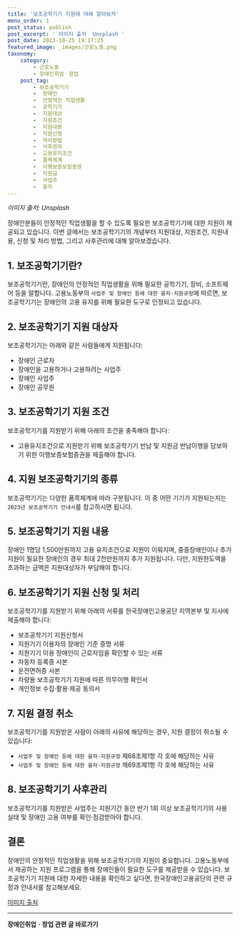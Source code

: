 ```yaml
---
title: '보조공학기기 지원에 대해 알아보자'
menu_order: 1
post_status: publish
post_excerpt: ' 이미지 출처  Unsplash '
post_date: 2023-10-25 19:17:25
featured_image: _images/근로노동.png
taxonomy:
    category:
        - 근로노동
        - 장애인취업ㆍ창업
    post_tag:
        - 보조공학기기
        -  장애인
        -  안정적인 직업생활
        -  공학기기
        -  지원대상
        -  지원조건
        -  지원내용
        -  지원신청
        -  처리방법
        -  사후관리
        -  고용유지조건
        -  품목체계
        -  이행보증보험증권
        -  지원금
        -  사업주
        -  융자
---
```



*이미지 출처: Unsplash*

장애인분들이 안정적인 직업생활을 할 수 있도록 필요한 보조공학기기에 대한 지원이 제공되고 있습니다. 이번 글에서는 보조공학기기의 개념부터 지원대상, 지원조건, 지원내용, 신청 및 처리 방법, 그리고 사후관리에 대해 알아보겠습니다.

## 1. 보조공학기기란?
보조공학기기란, 장애인의 안정적인 직업생활을 위해 필요한 공학기기, 장비, 소프트웨어 등을 말합니다. 고용노동부의 `사업주 및 장애인 등에 대한 융자·지원규정`에 따르면, 보조공학기기는 장애인의 고용 유지를 위해 필요한 도구로 인정되고 있습니다.

## 2. 보조공학기기 지원 대상자
보조공학기기는 아래와 같은 사람들에게 지원됩니다:
- 장애인 근로자
- 장애인을 고용하거나 고용하려는 사업주
- 장애인 사업주
- 장애인 공무원

## 3. 보조공학기기 지원 조건
보조공학기기를 지원받기 위해 아래의 조건을 충족해야 합니다:
- 고용유지조건으로 지원받기 위해 보조공학기기 반납 및 지원금 반납이행을 담보하기 위한 이행보증보험증권을 제출해야 합니다.

## 4. 지원 보조공학기기의 종류
보조공학기기는 다양한 품목체계에 따라 구분됩니다. 이 중 어떤 기기가 지원되는지는 `2023년 보조공학기기 안내서`를 참고하시면 됩니다.

## 5. 보조공학기기 지원 내용
장애인 1명당 1,500만원까지 고용 유지조건으로 지원이 이뤄지며, 중증장애인이나 추가 지원이 필요한 장애인의 경우 최대 2천만원까지 추가 지원됩니다. 다만, 지원한도액을 초과하는 금액은 지원대상자가 부담해야 합니다.

## 6. 보조공학기기 지원 신청 및 처리
보조공학기기를 지원받기 위해 아래의 서류를 한국장애인고용공단 지역본부 및 지사에 제출해야 합니다:
- 보조공학기기 지원신청서
- 지원기기 이용자의 장애인 기준 증명 서류
- 지원기기 이용 장애인이 근로자임을 확인할 수 있는 서류
- 자동차 등록증 사본
- 운전면허증 사본
- 차량용 보조공학기기 지원에 따른 의무이행 확인서
- 개인정보 수집·활용·제공 동의서

## 7. 지원 결정 취소
보조공학기기를 지원받은 사람이 아래의 사유에 해당하는 경우, 지원 결정이 취소될 수 있습니다:
- `사업주 및 장애인 등에 대한 융자·지원규정` 제68조제1항 각 호에 해당하는 사유
- `사업주 및 장애인 등에 대한 융자·지원규정` 제69조제1항 각 호에 해당하는 사유

## 8. 보조공학기기 사후관리
보조공학기기를 지원받은 사업주는 지원기간 동안 반기 1회 이상 보조공학기기의 사용실태 및 장애인 고용 여부를 확인·점검받아야 합니다.

## 결론
장애인의 안정적인 직업생활을 위해 보조공학기기의 지원이 중요합니다. 고용노동부에서 제공하는 지원 프로그램을 통해 장애인들이 필요한 도구를 제공받을 수 있습니다. 보조공학기기 지원에 대한 자세한 내용을 확인하고 싶다면, 한국장애인고용공단의 관련 규정과 안내서를 참고해보세요.

[이미지 출처](https://unsplash.com)
<!-- wp:separator -->
<hr class="wp-block-separator has-alpha-channel-opacity"/>
<!-- /wp:separator -->

<!-- wp:group {"backgroundColor":"base","layout":{"type":"constrained"}} -->
<div class="wp-block-group has-base-background-color has-background"><!-- wp:paragraph {"align":"center","fontSize":"medium"} -->
<p class="has-text-align-center has-large-font-size"><strong>장애인취업ㆍ창업 관련 글 바로가기</strong></p>
<!-- /wp:paragraph -->


<!-- wp:latest-posts
{"categories":[{"id":12749,"count":19,"description":"","link":"https://uknowlaw.com/category/%ec%9e%a5%ec%95%a0%ec%9d%b8%ec%b7%a8%ec%97%85%e3%86%8d%ec%b0%bd%ec%97%85/","name":"장애인취업ㆍ창업","slug":"장애인취업ㆍ창업","taxonomy":"category","parent":0,"meta":[],"_links":{"self":[{"href":"https://uknowlaw.com/wp-json/wp/v2/categories/12749"}],"collection":[{"href":"https://uknowlaw.com/wp-json/wp/v2/categories"}],"about":[{"href":"https://uknowlaw.com/wp-json/wp/v2/taxonomies/category"}],"wp:post_type":[{"href":"https://uknowlaw.com/wp-json/wp/v2/posts?categories=12749"}],"curies":[{"name":"wp","href":"https://api.w.org/{rel}","templated":true}]}}]} /--></div>
<!-- /wp:group -->